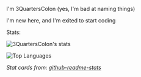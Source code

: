 I'm 3QuartersColon (yes, I'm bad at naming things)

I'm new here, and I'm exited to start coding

Stats:

![3QuartersColon's stats](https://github-readme-stats.vercel.app/api?username=3quarterscolon&show_icons=true&theme=calm)

![Top Languages](https://github-readme-stats.vercel.app/api/top-langs/?username=3quarterscolon&layout=compact&theme=calm)

*Stat cards from: [github-readme-stats](https://github-readme-stats.vercel.app/)*

<!---
3quarterscolon/3quarterscolon is a ✨ special(tm) ✨ repository because its `README.md` (this file) appears on your GitHub profile.
You can click the Preview link to take a look at your changes.
--->
